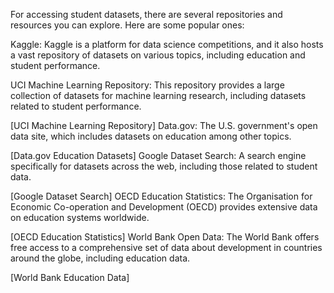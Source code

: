       


For accessing student datasets, there are several repositories and resources you can explore. Here are some popular ones:

Kaggle: Kaggle is a platform for data science competitions, and it also hosts a vast repository of datasets on various topics, including education and student performance.

UCI Machine Learning Repository: This repository provides a large collection of datasets for machine learning research, including datasets related to student performance.

[UCI Machine Learning Repository]
Data.gov: The U.S. government's open data site, which includes datasets on education among other topics.

[Data.gov Education Datasets]
Google Dataset Search: A search engine specifically for datasets across the web, including those related to student data.

[Google Dataset Search]
OECD Education Statistics: The Organisation for Economic Co-operation and Development (OECD) provides extensive data on education systems worldwide.

[OECD Education Statistics]
World Bank Open Data: The World Bank offers free access to a comprehensive set of data about development in countries around the globe, including education data.

[World Bank Education Data]
